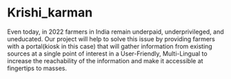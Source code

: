 # Krishi_karman
Even today, in 2022 farmers in India remain underpaid, underprivileged, and uneducated. Our project will help to solve this issue by providing farmers with a portal(kiosk in this case) that will gather information from existing sources at a single point of interest in a User-Friendly, Multi-Lingual to increase the reachability of the information and make it accessible at fingertips to masses. 

